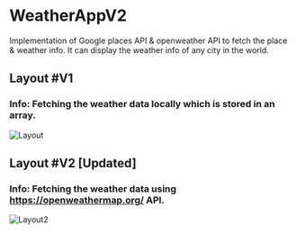 # WeatherAppV2

Implementation of Google places API & openweather API to fetch the place & weather info. It can display the weather info of any city in the world.

## Layout #V1
### Info: Fetching the weather data locally which is stored in an array.

![Layout](https://github.com/Md-Mudassir/WeatherAppV2/blob/master/css/weatehr.JPG)

## Layout #V2 [Updated]
### Info: Fetching the weather data using https://openweathermap.org/ API.

![Layout2](https://github.com/Md-Mudassir/WeatherAppV2.5/blob/master/css/Captusssre.JPG)

